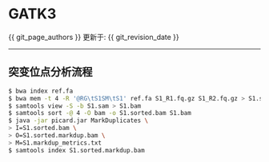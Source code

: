 # GATK3

{{ git_page_authors }} 更新于: {{ git_revision_date }}

---

## 突变位点分析流程

```bash
$ bwa index ref.fa
$ bwa mem -t 4 -R '@RG\tS1SM\tS1' ref.fa S1_R1.fq.gz S1_R2.fq.gz > S1.sam
$ samtools view -S -b S1.sam > S1.bam
$ samtools sort -@ 4 -O bam -o S1.sorted.bam S1.bam
$ java -jar picard.jar MarkDuplicates \
> I=S1.sorted.bam \
> O=S1.sorted.markdup.bam \
> M=S1.markdup_metrics.txt
$ samtools index S1.sorted.markdup.bam
```
